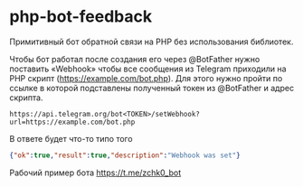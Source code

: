 # php-bot-feedback
Примитивный бот обратной связи на PHP без использования библиотек.

Чтобы бот работал после создания его через @BotFather нужно поставить «Webhook» чтобы все сообщения из Telegram приходили на PHP скрипт (https://example.com/bot.php). Для этого нужно пройти по ссылке в которой подставлены полученный токен из @BotFather и адрес скрипта.

`https://api.telegram.org/bot<TOKEN>/setWebhook?url=https://example.com/bot.php`

В ответе будет что-то типо того

```json
{"ok":true,"result":true,"description":"Webhook was set"}
```

Рабочий пример бота https://t.me/zchk0_bot
